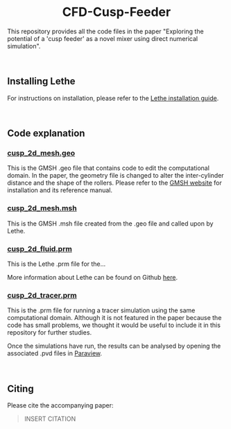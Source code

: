 <div align="center">
  <h1 align="center"> CFD-Cusp-Feeder </h1>
</div>

This repository provides all the code files in the paper "Exploring the potential of a 'cusp feeder' as a novel mixer using direct numerical simulation".

<br>

## Installing Lethe

For instructions on installation, please refer to the <a href="https://chaos-polymtl.github.io/lethe/documentation/installation/installation.html" target="_blank">Lethe installation guide</a>.

<br>

## Code explanation

### [cusp_2d_mesh.geo](./cusp_2d_mesh.geo)

This is the GMSH .geo file that contains code to edit the computational domain. In the paper, the geometry file is changed to alter the inter-cylinder distance and the shape of the rollers. Please refer to the <a href="https://gmsh.info/" target="_blank">GMSH website</a> for installation and its reference manual.

### [cusp_2d_mesh.msh](./cusp_2d_mesh.msh)

This is the GMSH .msh file created from the .geo file and called upon by Lethe.

### [cusp_2d_fluid.prm](./cusp_2d_fluid.prm)

This is the Lethe .prm file for the...

More information about Lethe can be found on Github <a href="https://github.com/chaos-polymtl/lethe" target="_blank">here</a>.

### [cusp_2d_tracer.prm](./cusp_2d_tracer.prm)

This is the .prm file for running a tracer simulation using the same computational domain. Although it is not featured in the paper because the code has small problems, we thought it would be useful to include it in this repository for further studies.

Once the simulations have run, the results can be analysed by opening the associated .pvd files in <a href="https://www.paraview.org/" target="_blank">Paraview</a>.

<br>

## Citing

Please cite the accompanying paper:
> INSERT CITATION

